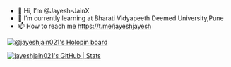 - 👋 Hi, I’m @Jayesh-JainX
- 🌱 I’m currently learning at Bharati Vidyapeeth Deemed University,Pune
- 📫 How to reach me https://t.me/jayeshjayesh

[![@jayeshjain021's Holopin board](https://holopin.me/jayeshjain021)](https://holopin.io/@jayeshjain021)

[![jayeshjain021's GitHub | Stats](https://stats.quine.sh/jayeshjain021/github?theme=dark)](https://quine.sh?utm_source=widgets&utm_campaign=jayeshjain021)

<!---
Jayesh-JainX/Jayesh-JainX is a ✨ special ✨ repository because its `README.md` (this file) appears on your GitHub profile.
You can click the Preview link to take a look at your changes.
--->
